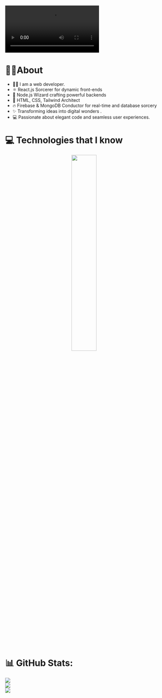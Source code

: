 
![Cover Image](gitgitf.mp4)
# 🤷‍♀️About
- 🙋‍♀️ I am a web developer. 
- ⚛️ React.js Sorcerer for dynamic front-ends 
- 🚀 Node.js Wizard crafting powerful backends 
- 🎨 HTML, CSS, Tailwind Architect  
- 🔥 Firebase & MongoDB Conductor for real-time and database sorcery 
- ✨ Transforming ideas into digital wonders .
- 💻 Passionate about elegant code and seamless user experiences. 
# 💻 Technologies that I know
<p align="center">
  <a href="https://skillicons.dev">
    <img width="40%"  src="https://skillicons.dev/icons?i=html,css,react,firebase,nodejs,tailwind" />
   
  </a>
</p>

# 📊 GitHub Stats:

![](https://github-readme-stats.vercel.app/api?username=saha566789&theme=dark&hide_border=false&include_all_commits=false&count_private=false)<br/>
![](https://github-readme-streak-stats.herokuapp.com/?user=saha566789&theme=dark&hide_border=false)<br/>
![](https://github-readme-stats.vercel.app/api/top-langs/?username=saha566789&theme=dark&hide_border=false&include_all_commits=false&count_private=false&layout=compact)


